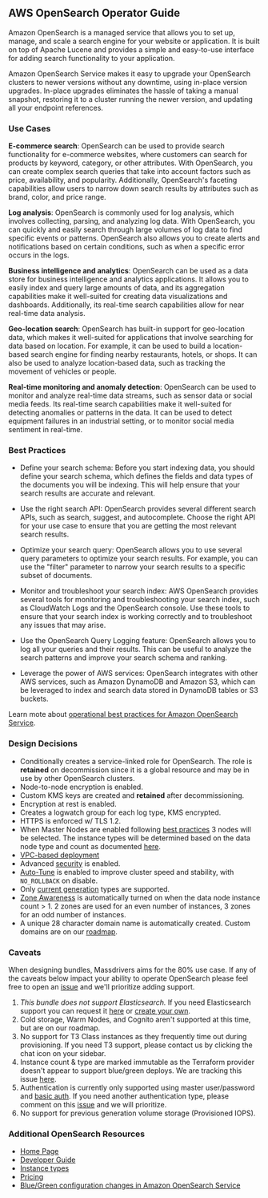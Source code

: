## AWS OpenSearch Operator Guide

Amazon OpenSearch is a managed service that allows you to set up, manage, and scale a search engine for your website or application. It is built on top of Apache Lucene and provides a simple and easy-to-use interface for adding search functionality to your application.

Amazon OpenSearch Service makes it easy to upgrade your OpenSearch clusters to newer versions without any downtime, using in-place version upgrades. In-place upgrades eliminates the hassle of taking a manual snapshot, restoring it to a cluster running the newer version, and updating all your endpoint references.

### Use Cases

**E-commerce search**: OpenSearch can be used to provide search functionality for e-commerce websites, where customers can search for products by keyword, category, or other attributes. With OpenSearch, you can create complex search queries that take into account factors such as price, availability, and popularity. Additionally, OpenSearch's faceting capabilities allow users to narrow down search results by attributes such as brand, color, and price range.

**Log analysis**: OpenSearch is commonly used for log analysis, which involves collecting, parsing, and analyzing log data. With OpenSearch, you can quickly and easily search through large volumes of log data to find specific events or patterns. OpenSearch also allows you to create alerts and notifications based on certain conditions, such as when a specific error occurs in the logs.

**Business intelligence and analytics**: OpenSearch can be used as a data store for business intelligence and analytics applications. It allows you to easily index and query large amounts of data, and its aggregation capabilities make it well-suited for creating data visualizations and dashboards. Additionally, its real-time search capabilities allow for near real-time data analysis.

**Geo-location search**: OpenSearch has built-in support for geo-location data, which makes it well-suited for applications that involve searching for data based on location. For example, it can be used to build a location-based search engine for finding nearby restaurants, hotels, or shops. It can also be used to analyze location-based data, such as tracking the movement of vehicles or people.

**Real-time monitoring and anomaly detection**: OpenSearch can be used to monitor and analyze real-time data streams, such as sensor data or social media feeds. Its real-time search capabilities make it well-suited for detecting anomalies or patterns in the data. It can be used to detect equipment failures in an industrial setting, or to monitor social media sentiment in real-time.

### Best Practices


* Define your search schema: Before you start indexing data, you should define your search schema, which defines the fields and data types of the documents you will be indexing. This will help ensure that your search results are accurate and relevant.

* Use the right search API: OpenSearch provides several different search APIs, such as search, suggest, and autocomplete. Choose the right API for your use case to ensure that you are getting the most relevant search results.

* Optimize your search query: OpenSearch allows you to use several query parameters to optimize your search results. For example, you can use the "filter" parameter to narrow your search results to a specific subset of documents.

* Monitor and troubleshoot your search index: AWS OpenSearch provides several tools for monitoring and troubleshooting your search index, such as CloudWatch Logs and the OpenSearch console. Use these tools to ensure that your search index is working correctly and to troubleshoot any issues that may arise.

* Use the OpenSearch Query Logging feature: OpenSearch allows you to log all your queries and their results. This can be useful to analyze the search patterns and improve your search schema and ranking.

* Leverage the power of AWS services: OpenSearch integrates with other AWS services, such as Amazon DynamoDB and Amazon S3, which can be leveraged to index and search data stored in DynamoDB tables or S3 buckets.

Learn mote about [operational best practices for Amazon OpenSearch Service](https://docs.aws.amazon.com/opensearch-service/latest/developerguide/bp.html).


### Design Decisions

* Conditionally creates a service-linked role for OpenSearch. The role is **retained** on decommission since it is a global resource and may be in use by other OpenSearch clusters.
* Node-to-node encryption is enabled.
* Custom KMS keys are created and **retained** after decommissioning.
* Encryption at rest is enabled.
* Creates a logwatch group for each log type, KMS encrypted.
* HTTPS is enforced w/ TLS 1.2.
* When Master Nodes are enabled following [best practices](https://docs.aws.amazon.com/opensearch-service/latest/developerguide/managedomains-dedicatedmasternodes.html) 3 nodes will be selected. The instance types will be determined based on the data node type and count as documented [here](https://docs.aws.amazon.com/opensearch-service/latest/developerguide/managedomains-dedicatedmasternodes.html).
* [VPC-based deployment](https://docs.aws.amazon.com/opensearch-service/latest/developerguide/vpc.html)
* Advanced [security](https://docs.aws.amazon.com/opensearch-service/latest/developerguide/security.html) is enabled.
* [Auto-Tune](https://docs.aws.amazon.com/opensearch-service/latest/developerguide/auto-tune.html) is enabled to improve cluster speed and stability, with `NO_ROLLBACK` on disable.
* Only [current generation](https://docs.aws.amazon.com/opensearch-service/latest/developerguide/supported-instance-types.html) types are supported.
* [Zone Awareness](https://aws.amazon.com/premiumsupport/knowledge-center/opensearch-fault-tolerance/) is automatically turned on when the data node instance count > 1. 2 zones are used for an even number of instances, 3 zones for an odd number of instances.
* A unique 28 character domain name is automatically created. Custom domains are on our [roadmap](https://github.com/massdriver-cloud/aws-opensearch/issues/5).

### Caveats

When designing bundles, Massdrivers aims for the 80% use case. If any of the caveats below impact your ability to operate OpenSearch please feel free to open an [issue](https://github.com/massdriver-cloud/aws-opensearch/issues) and we'll prioritize adding support.

1. _This bundle does not support Elasticsearch._ If you need Elasticsearch support you can request it [here](https://roadmap.massdriver.cloud/) or [create your own](https://docs.massdriver.cloud/bundles).
2. Cold storage, Warm Nodes, and Cognito aren't supported at this time, but are on our roadmap.
3. No support for T3 Class instances as they frequently time out during provisioning. If you need T3 support, please contact us by clicking the chat icon on your sidebar.
4. Instance count & type are marked immutable as the Terraform provider doesn't appear to support blue/green deploys. We are tracking this issue [here](https://github.com/massdriver-cloud/aws-opensearch/issues/12).
5. Authentication is currently only supported using master user/password and [basic auth](https://docs.aws.amazon.com/opensearch-service/latest/developerguide/fgac-walkthrough-basic.html). If you need another authentication type, please comment on this [issue](https://github.com/massdriver-cloud/aws-opensearch/issues/11) and we will prioritize.
6. No support for previous generation volume storage (Provisioned IOPS).

### Additional OpenSearch Resources

* [Home Page](https://opensearch.org/)
* [Developer Guide](https://docs.aws.amazon.com/opensearch-service/latest/developerguide/what-is.html)
* [Instance types](https://instances.vantage.sh/opensearch/)
* [Pricing](https://aws.amazon.com/opensearch-service/pricing/)
* [Blue/Green configuration changes in Amazon OpenSearch Service](https://docs.aws.amazon.com/opensearch-service/latest/developerguide/managedomains-configuration-changes.html)
